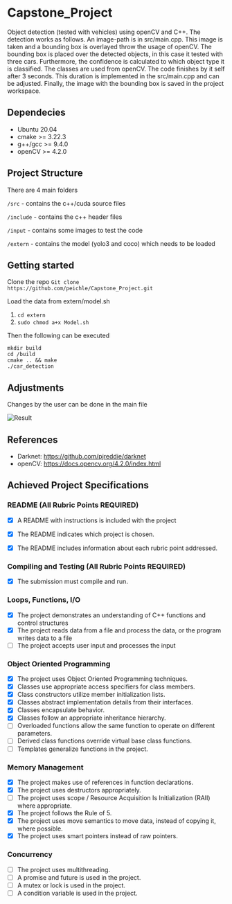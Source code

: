 # Capstone_Project
Object detection (tested with vehicles) using openCV and C++.
The detection works as follows. An image-path is in src/main.cpp. This image is taken and a bounding box is overlayed throw the usage of openCV. The bounding box is placed over the detected objects, in this case it tested with three cars. Furthermore, the confidence is calculated to which object type it is classified. The classes are used from openCV. The code finishes by it self after 3 seconds. This duration is implemented in the src/main.cpp and can be adjusted. 
Finally, the image with the bounding box is saved in the project workspace.

## Dependecies
- Ubuntu 20.04
- cmake >= 3.22.3
- g++/gcc >= 9.4.0
- openCV >= 4.2.0

## Project Structure

There are 4 main folders

`/src` - contains the c++/cuda source files

`/include` - contains the c++ header files

`/input` - contains some images to test the code

`/extern` - contains the model (yolo3 and coco) which needs to be loaded 

## Getting started
Clone the repo
``` Git clone https://github.com/peichle/Capstone_Project.git ```

Load the data from extern/model.sh
1. ``` cd extern ```
2. ``` sudo chmod a+x Model.sh ```

Then the following can be executed
```
mkdir build
cd /build
cmake .. && make
./car_detection
```
## Adjustments 
Changes by the user can be done in the main file 

![Result](https://github.com/peichle/Capstone_Project/blob/main/image_output.jpg?raw=true)

## References
- Darknet: https://github.com/pjreddie/darknet
- openCV: https://docs.opencv.org/4.2.0/index.html


## Achieved Project Specifications

### README (All Rubric Points REQUIRED)
- [x] A README with instructions is included with the project
- [x] The README indicates which project is chosen.
- [x] The README includes information about each rubric point addressed.


### Compiling and Testing (All Rubric Points REQUIRED)
- [x] The submission must compile and run.

### Loops, Functions, I/O
- [x] The project demonstrates an understanding of C++ functions and control structures
- [x] The project reads data from a file and process the data, or the program writes data to a file 
- [ ] The project accepts user input and processes the input

### Object Oriented Programming
- [x] The project uses Object Oriented Programming techniques.
- [x] Classes use appropriate access specifiers for class members.
- [x] Class constructors utilize member initialization lists.
- [x] Classes abstract implementation details from their interfaces.
- [x] Classes encapsulate behavior.
- [x] Classes follow an appropriate inheritance hierarchy.
- [ ] Overloaded functions allow the same function to operate on different parameters.
- [ ] Derived class functions override virtual base class functions.
- [ ] Templates generalize functions in the project.

### Memory Management
- [x] The project makes use of references in function declarations.
- [x] The project uses destructors appropriately.
- [ ] The project uses scope / Resource Acquisition Is Initialization (RAII) where appropriate.
- [x] The project follows the Rule of 5.
- [x] The project uses move semantics to move data, instead of copying it, where possible.
- [x] The project uses smart pointers instead of raw pointers.

### Concurrency
- [ ] The project uses multithreading.
- [ ] A promise and future is used in the project.
- [ ] A mutex or lock is used in the project.
- [ ] A condition variable is used in the project.
